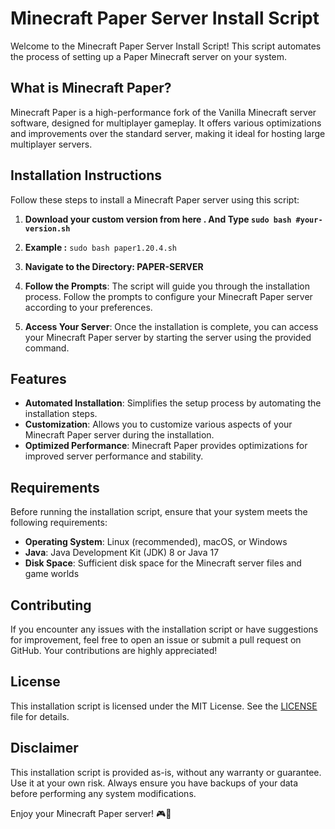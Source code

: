 # Minecraft Paper Server Install Script

Welcome to the Minecraft Paper Server Install Script! This script automates the process of setting up a Paper Minecraft server on your system.

## What is Minecraft Paper?

Minecraft Paper is a high-performance fork of the Vanilla Minecraft server software, designed for multiplayer gameplay. It offers various optimizations and improvements over the standard server, making it ideal for hosting large multiplayer servers.

## Installation Instructions

Follow these steps to install a Minecraft Paper server using this script:

1. **Download your custom version from here . And Type ````sudo bash #your-version.sh````**
2. **Example :** ````sudo bash paper1.20.4.sh````
3. **Navigate to the Directory: PAPER-SERVER**

4. **Follow the Prompts**: The script will guide you through the installation process. Follow the prompts to configure your Minecraft Paper server according to your preferences.

5. **Access Your Server**: Once the installation is complete, you can access your Minecraft Paper server by starting the server using the provided command.

## Features

- **Automated Installation**: Simplifies the setup process by automating the installation steps.
- **Customization**: Allows you to customize various aspects of your Minecraft Paper server during the installation.
- **Optimized Performance**: Minecraft Paper provides optimizations for improved server performance and stability.

## Requirements

Before running the installation script, ensure that your system meets the following requirements:

- **Operating System**: Linux (recommended), macOS, or Windows
- **Java**: Java Development Kit (JDK) 8 or Java 17 
- **Disk Space**: Sufficient disk space for the Minecraft server files and game worlds

## Contributing

If you encounter any issues with the installation script or have suggestions for improvement, feel free to open an issue or submit a pull request on GitHub. Your contributions are highly appreciated!

## License

This installation script is licensed under the MIT License. See the [LICENSE](LICENSE) file for details.

## Disclaimer

This installation script is provided as-is, without any warranty or guarantee. Use it at your own risk. Always ensure you have backups of your data before performing any system modifications.

Enjoy your Minecraft Paper server! 🎮📜


